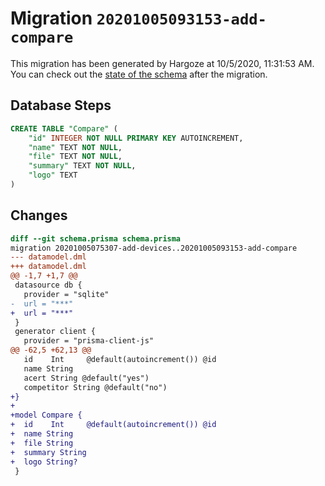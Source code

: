# Migration `20201005093153-add-compare`

This migration has been generated by Hargoze at 10/5/2020, 11:31:53 AM.
You can check out the [state of the schema](./schema.prisma) after the migration.

## Database Steps

```sql
CREATE TABLE "Compare" (
    "id" INTEGER NOT NULL PRIMARY KEY AUTOINCREMENT,
    "name" TEXT NOT NULL,
    "file" TEXT NOT NULL,
    "summary" TEXT NOT NULL,
    "logo" TEXT
)
```

## Changes

```diff
diff --git schema.prisma schema.prisma
migration 20201005075307-add-devices..20201005093153-add-compare
--- datamodel.dml
+++ datamodel.dml
@@ -1,7 +1,7 @@
 datasource db {
   provider = "sqlite"
-  url = "***"
+  url = "***"
 }
 generator client {
   provider = "prisma-client-js"
@@ -62,5 +62,13 @@
   id    Int     @default(autoincrement()) @id
   name String
   acert String @default("yes")
   competitor String @default("no")
+}
+
+model Compare {
+  id    Int     @default(autoincrement()) @id
+  name String
+  file String
+  summary String
+  logo String?
 }
```


